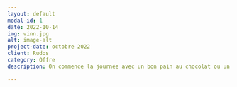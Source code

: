 ```yaml
---
layout: default
modal-id: 1
date: 2022-10-14
img: vinn.jpg
alt: image-alt
project-date: octobre 2022
client: Rudos
category: Offre
description: On commence la journée avec un bon pain au chocolat ou un croissant au beurre

---
```

